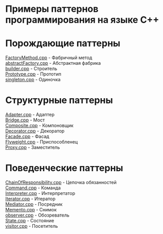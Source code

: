 # Примеры паттернов программирования на языке C++
# Порождающие паттерны
[FactoryMethod.cpp](https://github.com/maksakovaa/Patterns/blob/main/FactoryMethod.cpp) - Фабричный метод\
[abstractFactory.cpp](https://github.com/maksakovaa/Patterns/blob/main/abstractFactory.cpp) - Абстрактная фабрика\
[builder.cpp](https://github.com/maksakovaa/Patterns/blob/main/builder.cpp) - Строитель\
[Prototype.cpp](https://github.com/maksakovaa/Patterns/blob/main/Prorotype.cpp) - Прототип\
[singleton.cpp](https://github.com/maksakovaa/Patterns/blob/main/singleton.cpp) - Одиночка
# Структурные паттерны
[Adapter.cpp](https://github.com/maksakovaa/Patterns/blob/main/Adapter.cpp) - Адаптер\
[Bridge.cpp](https://github.com/maksakovaa/Patterns/blob/main/Bridge.cpp) - Мост\
[Composite.cpp](https://github.com/maksakovaa/Patterns/blob/main/Composite.cpp) - Компоновщик\
[Decorator.cpp](https://github.com/maksakovaa/Patterns/blob/main/Decorator.cpp) - Декоратор\
[Facade.cpp](https://github.com/maksakovaa/Patterns/blob/main/Facade.cpp) - Фасад\
[Flyweight.cpp](https://github.com/maksakovaa/Patterns/blob/main/Flyweight.cpp) - Приспособленец\
[Proxy.cpp](https://github.com/maksakovaa/Patterns/blob/main/Proxy.cpp) - Заместитель
# Поведенческие паттерны
[ChainOfResponsibility.cpp](https://github.com/maksakovaa/Patterns/blob/main/ChainOfResponsibility.cpp) - Цепочка обязанностей\
[Command.cpp](https://github.com/maksakovaa/Patterns/blob/main/Command.cpp) - Команда\
[Interpreter.cpp](https://github.com/maksakovaa/Patterns/blob/main/Interpreter.cpp) - Интерпретатор\
[Iterator.cpp](https://github.com/maksakovaa/Patterns/blob/main/Iterator.cpp) - Итератор\
[Mediator.cpp](https://github.com/maksakovaa/Patterns/blob/main/Mediator.cpp) - Посредник\
[Memento.cpp](https://github.com/maksakovaa/Patterns/blob/main/Memento.cpp) - Снимок\
[observer.cpp](https://github.com/maksakovaa/Patterns/blob/main/observer.cpp) - Обозреватель\
[State.cpp](https://github.com/maksakovaa/Patterns/blob/main/State.cpp) - Состояние\
[visitor.cpp](https://github.com/maksakovaa/Patterns/blob/main/visitor.cpp) - Посетитель
